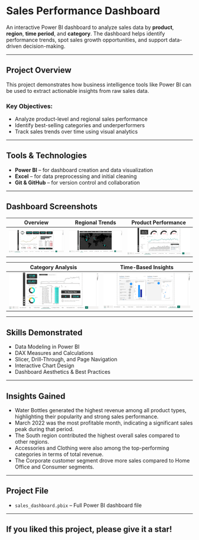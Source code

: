 # Sales Performance Dashboard

An interactive Power BI dashboard to analyze sales data by **product**, **region**, **time period**, and **category**. The dashboard helps identify performance trends, spot sales growth opportunities, and support data-driven decision-making.

---

## Project Overview

This project demonstrates how business intelligence tools like Power BI can be used to extract actionable insights from raw sales data.

### Key Objectives:
- Analyze product-level and regional sales performance
- Identify best-selling categories and underperformers
- Track sales trends over time using visual analytics

---

## Tools & Technologies

- **Power BI** – for dashboard creation and data visualization  
- **Excel** – for data preprocessing and initial cleaning  
- **Git & GitHub** – for version control and collaboration  

---

## Dashboard Screenshots

| Overview | Regional Trends | Product Performance |
|----------|---------------------|------------------|
| ![Dashboard 1](sales_dashboard_1.png) | ![Dashboard 2](sales_dashboard_2.png) | ![Dashboard 3](sales_dashboard_3.png) |

| Category Analysis | Time-Based Insights |
|-------------------|---------------------|
| ![Dashboard 4](sales_dashboard_4.png) | ![Dashboard 5](sales_dashboard_5.png) |

---

## Skills Demonstrated

- Data Modeling in Power BI  
- DAX Measures and Calculations  
- Slicer, Drill-Through, and Page Navigation  
- Interactive Chart Design  
- Dashboard Aesthetics & Best Practices  

---

## Insights Gained

- Water Bottles generated the highest revenue among all product types, highlighting their popularity and strong sales   performance.
- March 2022 was the most profitable month, indicating a significant sales peak during that period.
- The South region contributed the highest overall sales compared to other regions.
- Accessories and Clothing were also among the top-performing categories in terms of total revenue.
- The Corporate customer segment drove more sales compared to Home Office and Consumer segments.  

---

## Project File

- `sales_dashboard.pbix` – Full Power BI dashboard file

---


## If you liked this project, please give it a star!

